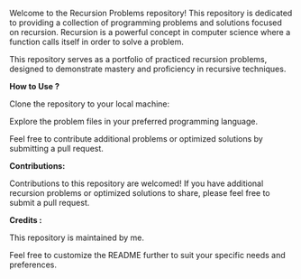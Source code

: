 Welcome to the Recursion Problems repository! This repository is dedicated to providing a collection of programming problems and solutions focused on recursion. Recursion is a powerful concept in computer science where a function calls itself in order to solve a problem.

This repository serves as a portfolio of practiced recursion problems, designed to demonstrate mastery and proficiency in recursive techniques.

**How to Use ?**

Clone the repository to your local machine:

Explore the problem files in your preferred programming language.


Feel free to contribute additional problems or optimized solutions by submitting a pull request.

**Contributions:**

Contributions to this repository are welcomed! If you have additional recursion problems or optimized solutions to share, please feel free to submit a pull request.

**Credits :**

This repository is maintained by me. 

Feel free to customize the README further to suit your specific needs and preferences.






